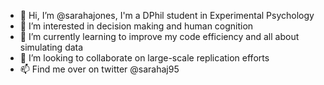 - 👋 Hi, I’m @sarahajones, I'm a DPhil student in Experimental Psychology
- 👀 I’m interested in decision making and human cognition
- 🌱 I’m currently learning to improve my code efficiency and all about simulating data
- 💞️ I’m looking to collaborate on large-scale replication efforts
- 📫 Find me over on twitter @sarahaj95

<!---
sarahajones/sarahajones is a ✨ special ✨ repository because its `README.md` (this file) appears on your GitHub profile.
You can click the Preview link to take a look at your changes.
--->
